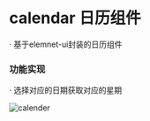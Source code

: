 # calendar 日历组件

· 基于elemnet-ui封装的日历组件

### 功能实现

· 选择对应的日期获取对应的星期

![calender](https://github.com/sufansufan/calendar/tree/master/img/微信图片_20190214181234.png)
